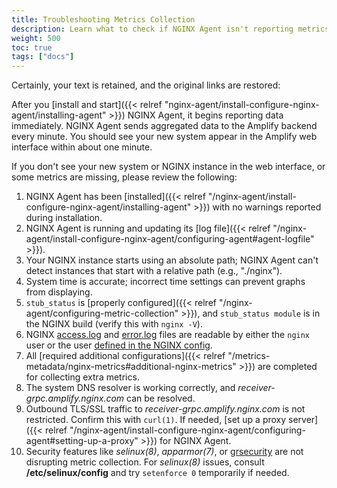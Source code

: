 ```yaml
---
title: Troubleshooting Metrics Collection
description: Learn what to check if NGINX Agent isn't reporting metrics.
weight: 500
toc: true
tags: ["docs"]
---
```



Certainly, your text is retained, and the original links are restored:

After you [install and start]({{< relref "nginx-agent/install-configure-nginx-agent/installing-agent" >}}) NGINX Agent, it begins reporting data immediately. NGINX Agent sends aggregated data to the Amplify backend every minute. You should see your new system appear in the Amplify web interface within about one minute.

If you don't see your new system or NGINX instance in the web interface, or some metrics are missing, please review the following:

1. NGINX Agent has been [installed]({{< relref "/nginx-agent/install-configure-nginx-agent/installing-agent" >}}) with no warnings reported during installation.
2. NGINX Agent is running and updating its [log file]({{< relref "/nginx-agent/install-configure-nginx-agent/configuring-agent#agent-logfile" >}}).
3. Your NGINX instance starts using an absolute path; NGINX Agent can't detect instances that start with a relative path (e.g., "./nginx").
4. System time is accurate; incorrect time settings can prevent graphs from displaying.
5. `stub_status` is [properly configured]({{< relref "/nginx-agent/configuring-metric-collection" >}}), and `stub_status module` is in the NGINX build (verify this with `nginx -V`).
6. NGINX [access.log](http://nginx.org/en/docs/http/ngx_http_log_module.html) and [error.log](http://nginx.org/en/docs/ngx_core_module.html#error_log) files are readable by either the `nginx` user or the user [defined in the NGINX config](http://nginx.org/en/docs/ngx_core_module.html#user).
7. All [required additional configurations]({{< relref "/metrics-metadata/nginx-metrics#additional-nginx-metrics" >}}) are completed for collecting extra metrics.
8. The system DNS resolver is working correctly, and *receiver-grpc.amplify.nginx.com* can be resolved.
9. Outbound TLS/SSL traffic to *receiver-grpc.amplify.nginx.com* is not restricted. Confirm this with `curl(1)`. If needed, [set up a proxy server]({{< relref "/nginx-agent/install-configure-nginx-agent/configuring-agent#setting-up-a-proxy" >}}) for NGINX Agent.
10. Security features like *selinux(8)*, *apparmor(7)*, or [grsecurity](https://grsecurity.net) are not disrupting metric collection. For *selinux(8)* issues, consult **/etc/selinux/config** and try `setenforce 0` temporarily if needed.


